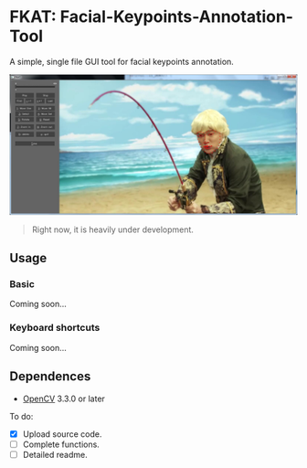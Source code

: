# FKAT: Facial-Keypoints-Annotation-Tool

A simple, single file GUI tool for facial keypoints annotation.

![Screenshot](./data/FKAT.jpg)

> Right now, it is heavily under development.

## Usage

### Basic

Coming soon...

### Keyboard shortcuts

Coming soon...

## Dependences

- [OpenCV](https://opencv.org/) 3.3.0 or later

To do:
- [x] Upload source code.
- [ ] Complete functions.
- [ ] Detailed readme.